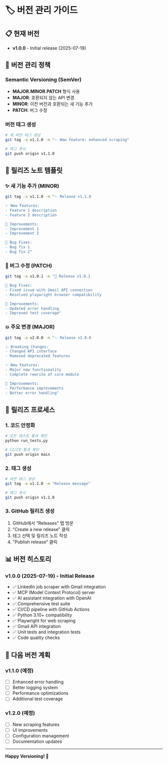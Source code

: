 # 🏷️ 버전 관리 가이드

## 📋 현재 버전
- **v1.0.0** - Initial release (2025-07-19)

## 🎯 버전 관리 정책

### Semantic Versioning (SemVer)
- **MAJOR.MINOR.PATCH** 형식 사용
- **MAJOR**: 호환되지 않는 API 변경
- **MINOR**: 이전 버전과 호환되는 새 기능 추가
- **PATCH**: 버그 수정

### 버전 태그 생성
```bash
# 새 버전 태그 생성
git tag -a v1.1.0 -m "✨ New feature: enhanced scraping"

# 태그 푸시
git push origin v1.1.0
```

## 📝 릴리즈 노트 템플릿

### ✨ 새 기능 추가 (MINOR)
```bash
git tag -a v1.1.0 -m "✨ Release v1.1.0

✨ New Features:
- Feature 1 description
- Feature 2 description

🔧 Improvements:
- Improvement 1
- Improvement 2

🐛 Bug Fixes:
- Bug fix 1
- Bug fix 2"
```

### 🔧 버그 수정 (PATCH)
```bash
git tag -a v1.0.1 -m "🔧 Release v1.0.1

🐛 Bug Fixes:
- Fixed issue with Gmail API connection
- Resolved playwright browser compatibility

🔧 Improvements:
- Updated error handling
- Improved test coverage"
```

### 💥 주요 변경 (MAJOR)
```bash
git tag -a v2.0.0 -m "💥 Release v2.0.0

💥 Breaking Changes:
- Changed API interface
- Removed deprecated features

✨ New Features:
- Major new functionality
- Complete rewrite of core module

🔧 Improvements:
- Performance improvements
- Better error handling"
```

## 🚀 릴리즈 프로세스

### 1. 코드 안정화
```bash
# 모든 테스트 통과 확인
python run_tests.py

# CI/CD 통과 확인
git push origin main
```

### 2. 태그 생성
```bash
# 버전 태그 생성
git tag -a v1.1.0 -m "Release message"

# 태그 푸시
git push origin v1.1.0
```

### 3. GitHub 릴리즈 생성
1. GitHub에서 "Releases" 탭 방문
2. "Create a new release" 클릭
3. 태그 선택 및 릴리즈 노트 작성
4. "Publish release" 클릭

## 📊 버전 히스토리

### v1.0.0 (2025-07-19) - Initial Release
- ✅ LinkedIn job scraper with Gmail integration
- ✅ MCP (Model Context Protocol) server
- ✅ AI assistant integration with OpenAI
- ✅ Comprehensive test suite
- ✅ CI/CD pipeline with GitHub Actions
- ✅ Python 3.10+ compatibility
- ✅ Playwright for web scraping
- ✅ Gmail API integration
- ✅ Unit tests and integration tests
- ✅ Code quality checks

## 🔄 다음 버전 계획

### v1.1.0 (예정)
- [ ] Enhanced error handling
- [ ] Better logging system
- [ ] Performance optimizations
- [ ] Additional test coverage

### v1.2.0 (예정)
- [ ] New scraping features
- [ ] UI improvements
- [ ] Configuration management
- [ ] Documentation updates

---

**Happy Versioning! 🚀** 
